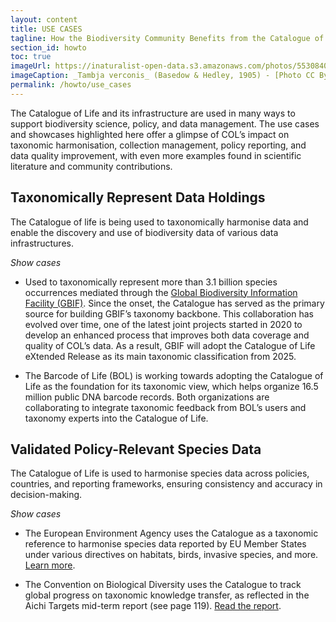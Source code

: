 ```yaml
---
layout: content
title: USE CASES
tagline: How the Biodiversity Community Benefits from the Catalogue of Life
section_id: howto
toc: true
imageUrl: https://inaturalist-open-data.s3.amazonaws.com/photos/553084011/large.jpg
imageCaption: _Tambja verconis_ (Basedow & Hedley, 1905) - [Photo CC By Peter Crowcroft](https://www.inaturalist.org/observations/307433214)
permalink: /howto/use_cases
---
```


The Catalogue of Life and its infrastructure are used in many ways to support biodiversity science, policy, and data management. The use cases and showcases highlighted here offer a glimpse of COL’s impact on taxonomic harmonisation, collection management, policy reporting, and data quality improvement, with even more examples found in scientific literature and community contributions.

## Taxonomically Represent Data Holdings
The Catalogue of life is being used to taxonomically harmonise data and enable the discovery and use of biodiversity data of various data infrastructures.

_Show cases_
- Used to taxonomically represent more than 3.1 billion species occurrences mediated through the [Global Biodiversity Information Facility (GBIF)](https://www.gbif.org/). Since the onset, the Catalogue has served as the primary source for building GBIF’s taxonomy backbone. This collaboration has evolved over time, one of the latest joint projects started in 2020 to develop an enhanced process that improves both data coverage and quality of COL’s data. As a result, GBIF will adopt the Catalogue of Life eXtended Release as its main taxonomic classification from 2025.
  
- The Barcode of Life (BOL) is working towards adopting the Catalogue of Life as the foundation for its taxonomic view, which helps organize 16.5 million public DNA barcode records. Both organizations are collaborating to integrate taxonomic feedback from BOL’s users and taxonomy experts into the Catalogue of Life.

## Validated Policy-Relevant Species Data
The Catalogue of Life is used to harmonise species data across policies, countries, and reporting frameworks, ensuring consistency and accuracy in decision-making.

_Show cases_
- The European Environment Agency uses the Catalogue as a taxonomic reference to harmonise species data reported by EU Member States under various directives on habitats, birds, invasive species, and more. [Learn more](https://eunis.eea.europa.eu/about).
  
- The Convention on Biological Diversity uses the Catalogue to track global progress on taxonomic knowledge transfer, as reflected in the Aichi Targets mid-term report (see page 119). [Read the report](https://www.cbd.int/gbo/gbo4/publication/gbo4-en-hr.pdf).

